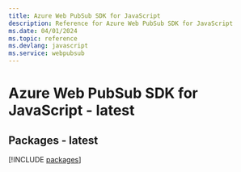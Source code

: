 ```yaml
---
title: Azure Web PubSub SDK for JavaScript
description: Reference for Azure Web PubSub SDK for JavaScript
ms.date: 04/01/2024
ms.topic: reference
ms.devlang: javascript
ms.service: webpubsub
---
```

# Azure Web PubSub SDK for JavaScript - latest
## Packages - latest
[!INCLUDE [packages](web-pubsub-index.md)]